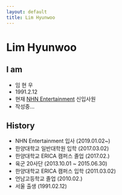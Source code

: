 ```yaml
---
layout: default
title: Lim Hyunwoo
---
```


<div class="post">
	<h1 class="pageTitle">Lim Hyunwoo</h1>
	<h2>I am</h2>
	<ul>
		<li>임 현 우</li>
  		<li>1991.2.12</li>
		<li>현재 <a href="https://nhnent.com">NHN Entertainment</a> 신입사원</li>
		<li>작성중...</li>
  	</ul>
	<h2>History</h2>
	<ul>
		<li>NHN Entertainment 입사 (2019.01.02~)</li>
  		<li>한양대학교 일반대학원 입학 (2017.03.02)</li>
		<li>한양대학교 ERICA 캠퍼스 졸업 (2017.02.)</li>
		<li>육군 20사단 (2013.10.01 ~ 2015.06.30)</li>
		<li>한양대학교 ERICA 캠퍼스 입학 (2011.03.02)</li>
		<li>언남고등학교 졸업 (2010.02.)</li>
		<li>서울 출생 (1991.02.12)</li>
  	</ul>
</div>
